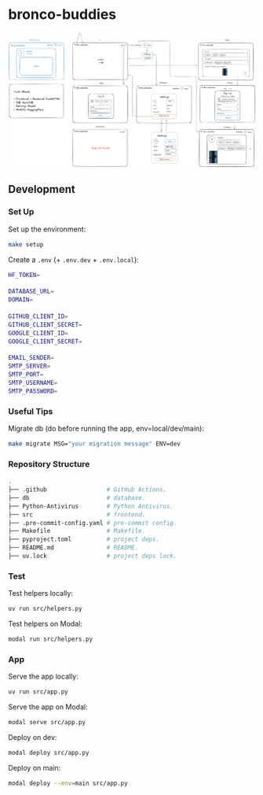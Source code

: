 # bronco-buddies

![Website diagram](./bronco-buddies.excalidraw.png)

## Development

### Set Up

Set up the environment:

```bash
make setup
```

Create a `.env` (+ `.env.dev` + `.env.local`):

```bash
HF_TOKEN=

DATABASE_URL=
DOMAIN=

GITHUB_CLIENT_ID=
GITHUB_CLIENT_SECRET=
GOOGLE_CLIENT_ID=
GOOGLE_CLIENT_SECRET=

EMAIL_SENDER=
SMTP_SERVER=
SMTP_PORT=
SMTP_USERNAME=
SMTP_PASSWORD=
```

### Useful Tips

Migrate db (do before running the app, env=local/dev/main):

```bash
make migrate MSG="your migration message" ENV=dev
```

### Repository Structure

```bash
.
├── .github                 # GitHub Actions.
├── db                      # database.
├── Python-Antivirus        # Python Antivirus.
├── src                     # frontend.
├── .pre-commit-config.yaml # pre-commit config.
├── Makefile                # Makefile.
├── pyproject.toml          # project deps.
├── README.md               # README.
├── uv.lock                 # project deps lock.
```

### Test

Test helpers locally:

```bash
uv run src/helpers.py
```

Test helpers on Modal:

```bash
modal run src/helpers.py
```

### App

Serve the app locally:

```bash
uv run src/app.py
```

Serve the app on Modal:

```bash
modal serve src/app.py
```

Deploy on dev:

```bash
modal deploy src/app.py
```

Deploy on main:

```bash
modal deploy --env=main src/app.py
```
